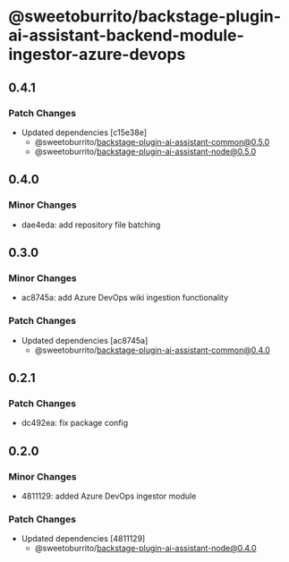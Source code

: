 # @sweetoburrito/backstage-plugin-ai-assistant-backend-module-ingestor-azure-devops

## 0.4.1

### Patch Changes

- Updated dependencies [c15e38e]
  - @sweetoburrito/backstage-plugin-ai-assistant-common@0.5.0
  - @sweetoburrito/backstage-plugin-ai-assistant-node@0.5.0

## 0.4.0

### Minor Changes

- dae4eda: add repository file batching

## 0.3.0

### Minor Changes

- ac8745a: add Azure DevOps wiki ingestion functionality

### Patch Changes

- Updated dependencies [ac8745a]
  - @sweetoburrito/backstage-plugin-ai-assistant-common@0.4.0

## 0.2.1

### Patch Changes

- dc492ea: fix package config

## 0.2.0

### Minor Changes

- 4811129: added Azure DevOps ingestor module

### Patch Changes

- Updated dependencies [4811129]
  - @sweetoburrito/backstage-plugin-ai-assistant-node@0.4.0
